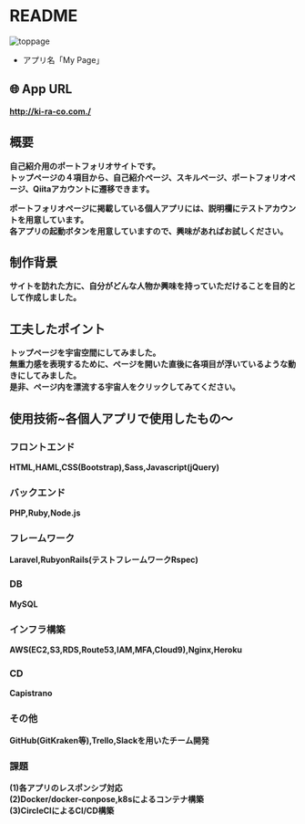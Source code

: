 # README
![toppage](app/assets/images/README.png)

* アプリ名「My Page」  

## 🌐 App URL  

**http://ki-ra-co.com./**  
  
## 概要  
**自己紹介用のポートフォリオサイトです。**  
**トップページの４項目から、自己紹介ページ、スキルページ、ポートフォリオページ、Qiitaアカウントに遷移できます。**  
  
**ポートフォリオページに掲載している個人アプリには、説明欄にテストアカウントを用意しています。**  
**各アプリの起動ボタンを用意していますので、興味があればお試しください。**  
  
## 制作背景  
**サイトを訪れた方に、自分がどんな人物か興味を持っていただけることを目的として作成しました。**  
  
## 工夫したポイント  
**トップページを宇宙空間にしてみました。**  
**無重力感を表現するために、ページを開いた直後に各項目が浮いているような動きにしてみました。**  
**是非、ページ内を漂流する宇宙人をクリックしてみてください。**  
  
## 使用技術~各個人アプリで使用したもの〜  
### フロントエンド  
**HTML,HAML,CSS(Bootstrap),Sass,Javascript(jQuery)**  
### バックエンド  
**PHP,Ruby,Node.js**
### フレームワーク  
**Laravel,RubyonRails(テストフレームワークRspec)**  
### DB  
**MySQL**  
### インフラ構築  
**AWS(EC2,S3,RDS,Route53,IAM,MFA,Cloud9),Nginx,Heroku**  
### CD  
**Capistrano**
### その他  
**GitHub(GitKraken等),Trello,Slackを用いたチーム開発**  
### 課題
**(1)各アプリのレスポンシブ対応**  
**(2)Docker/docker-conpose,k8sによるコンテナ構築**  
**(3)CircleCIによるCI/CD構築**

